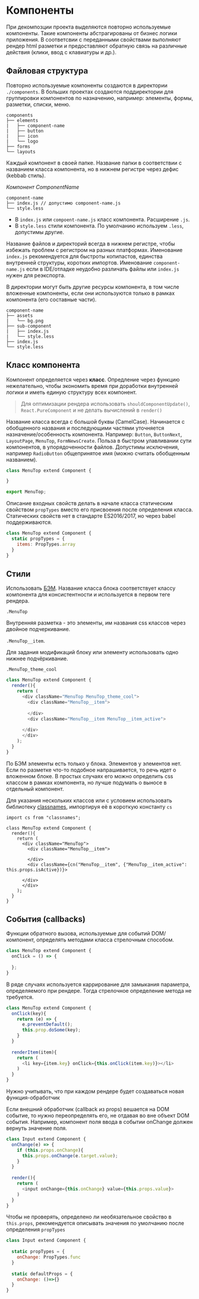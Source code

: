 # Компоненты

При декомпозции проекта выделяются повторно используемые компоненты. Такие компоненты абстрагированы
от бизнес логики приложения. В соответсвии с переданными свойствами выполняют рендер html
разметки и предоставляют обратную связь на различные действия (клики, ввод с клавиатуры и др.).

## Файловая структура

Повторно используемые компоненты создаются в директории `./components`. 
В больших проектах создаются поддиректории для группировки компонентов по назначению, например: 
элементы, формы, разметки, списки, меню.

```
components 
├── elements
|   ├── component-name 
|   ├── button
|   ├── icon
|   └── logo
├── forms
└── layouts
```

Каждый компонент в своей папке. Название папки в соответствии с названием класса компонента, но в 
нижнем регистре через дефис (kebbab стиль).

*Компонент ComponentName*
```
component-name 
├── index.js // допустимо component-name.js
└── style.less
```

- В `index.js` или `compoent-name.js` класс компонента. Расширение `.js`.
- В `style.less` стили компонента. По умолчанию используем `.less`, допустимы другие.

Название файлов и директорий всегда в нижнем регистре, чтобы избежать проблем с регистром на разных 
платформах. Именование `index.js` рекомендуется для быстроты копипастов, единства внутренней структуры, коротких 
импортов. Именование `component-name.js` если в IDE/отладке неудобно различать файлы или `index.js` нужен для 
реэкспорта.

В директории могут быть другие ресурсы компонента, в том числе вложенные компоненты, если они 
используются только в рамках компонента (его составные части).

```
component-name 
├── assets
|   └── bg.png
├── sub-component
|   ├── index.js
|   └── style.less
├── index.js
└── style.less
```

## Класс компонента

Компонент определяется через **класс**. Опредление через функцию нежелательно, чтобы экономить 
время при доработки внутренней логики и иметь единую структуру всех компонент.

> Для оптимизации рендера использовать `shouldComponentUpdate()`, `React.PureComponent` и не делать 
вычислений в `render()`

Название класса всегда с большой буквы (CamelCase).
Начинается с обобщенного названия и последующими частями уточняется назначение/особенность компонента. 
Например: `Button`, `ButtonNext`, `LayoutPage`, `MenuTop`, `FormNewsCreate`. 
Польза в быстром улавливании сути компонентов, в упорядоченности файлов. 
Допустимы исключения, например `RadioButton` общепринятое имя (можно считать обобщенным названием).

```javascript
class MenuTop extend Component {

}

export MenuTop;
```

Описание входных свойств делать в начале класса статическим свойством `propTypes` вместо его 
присвоения после определения класса. Статических свойств нет в стандарте ES2016/2017, но через 
babel поддерживаются. 

```javascript
class MenuTop extend Component {
  static propTypes = {
    items: PropTypes.array
  }
}
```

## Стили

Использовать [БЭМ](https://ru.bem.info/methodology/naming-convention/). 
Название класса блока соответствует классу компонента для консистентности и используется в первом 
теге рендера.

`.MenuTop`

Внутренняя разметка - это элементы, им названия css классов через двойное подчеркивание. 

`.MenuTop__item`. 

Для задания модификаций блоку или элементу использовать одно нижнее подчёркивание. 

`.MenuTop_theme_cool` 

```javascript
class MenuTop extend Component {
  render(){
    return (
      <div className="MenuTop MenuTop_theme_cool">
        <div className="MenuTop__item">
  
        </div>
        <div className="MenuTop__item MenuTop__item_active">
  
      </div>
      </div>
    );
  }
}
```

По БЭМ элементы есть только у блока. Элементов у элементов нет. Если по разметке что-то подобное 
напрашивается, то речь идет о вложенном блоке. В простых случаях его можно определить 
css классом в рамках компонента, но лучше подумать о выносе в отдельный компонент. 

Для указания нескольких классов или с условием использовать библиотеку 
[classnames](https://github.com/JedWatson/classnames), импортируя её в короткую константу `cs`

```JS
import cs from "classnames";

class MenuTop extend Component {
  render(){
    return (
      <div className="MenuTop">
        <div className="MenuTop__item">
  
        </div>
        <div className={cn("MenuTop__item", {"MenuTop__item_active": this.props.isActive})}>
  
      </div>
      </div>
    );
  }
}
```

## События (callbacks)

Функции обратного вызова, используемые для событий DOM/компонент, определять методами класса 
стрелочным способом.  

```javascript
class MenuTop extend Component {
  onClick = () => {
    
  };
}
```

В ряде случаях используется каррирование для замыкания параметра, определяемого при рендере. 
Тогда стрелочное определение метода не требуется.

```javascript
class MenuTop extend Component {
  onClick(key){
    return (e) => {
      e.preventDefault();
      this.prop.doSome(key);
    }
  }
  
  renderItem(item){
    return (
      <li key={item.key} onClick={this.onClick(item.key)}></li>
    )
  }
}
```

Нужно учитывать, что при каждом рендере будет создаваться новая функция-обработчик

Если внешний обработчик (callback из props) вешается на DOM событие, то нужно переопределять его, 
не отдавая во вне объект DOM события. Например, компонент поля ввода в событии onChange должен 
вернуть значение поля.

```javascript
class Input extend Component {
  onChange(e) => {
    if (this.props.onChange){	
      this.props.onChange(e.target.value);
    }
  }
  
  render(){
    return (
      <input onChange={this.onChange} value={this.props.value}>
    )
  }  
}
```

Чтобы не проверять, определено ли необязательное свойство в `this.props`, рекомендуется описывать 
значения по умолчанию после определения `propTypes`

```javascript
class Input extend Component {
  
  static propTypes = {
    onChange: PropTypes.func
  }
  
  static defaultProps = {
    onChange: ()=>{}
  }
}
```